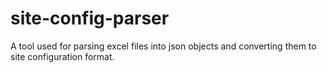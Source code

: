 # site-config-parser
A tool used for parsing excel files into json objects and converting them to site configuration format.
